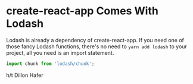 # create-react-app Comes With Lodash

Lodash is already a dependency of create-react-app. If you need one of those
fancy Lodash functions, there's no need to `yarn add lodash` to your
project, all you need is an import statement.

```javascript
import chunk from 'lodash/chunk';
```

h/t Dillon Hafer
